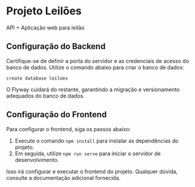 # Projeto Leilões

API + Aplicação web para leilão

## Configuração do Backend

Certifique-se de definir a porta do servidor e as credenciais de acesso do banco de dados. Utilize o comando abaixo para criar o banco de dados:

```
create database leiloes
```

O Flyway cuidará do restante, garantindo a migração e versionamento adequados do banco de dados.

## Configuração do Frontend

Para configurar o frontend, siga os passos abaixo:

1. Execute o comando `npm install` para instalar as dependências do projeto.
2. Em seguida, utilize `npm run serve` para iniciar o servidor de desenvolvimento.

Isso irá configurar e executar o frontend do projeto. Qualquer dúvida, consulte a documentação adicional fornecida.
